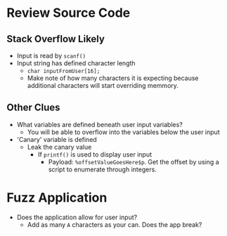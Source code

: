 # Review Source Code
## Stack Overflow Likely
- Input is read by `scanf()`
- Input string has defined character length
  - `char inputFromUser[16];`
  - Make note of how many characters it is expecting because additional characters will start overriding memmory.

## Other Clues
- What variables are defined beneath user input variables?
  - You will be able to overflow into the variables below the user input
- 'Canary' variable is defined
  - Leak the canary value
    - If `printf()` is used to display user input
      - Payload: `%offsetValueGoesHere$p`. Get the offset by using a script to enumerate through integers.

# Fuzz Application
- Does the application allow for user input?
  - Add as many `A` characters as your can. Does the app break?